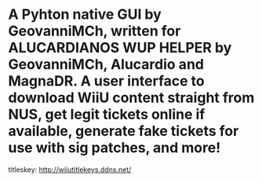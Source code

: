 ﻿# A Pyhton native GUI by GeovanniMCh, written for ALUCARDIANOS WUP HELPER by GeovanniMCh, Alucardio and MagnaDR. A user interface to download WiiU content straight from NUS, get legit tickets online if available, generate fake tickets for use with sig patches, and more!

titleskey: http://wiiutitlekeys.ddns.net/